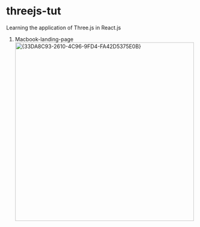 # threejs-tut
Learning the application of Three.js in React.js

1. Macbook-landing-page
   <img width="477" alt="{33DA8C93-2610-4C96-9FD4-FA42D5375E0B}" src="https://github.com/user-attachments/assets/96e192a5-5c0b-48cc-a5ca-3b3e54b1282a" />


